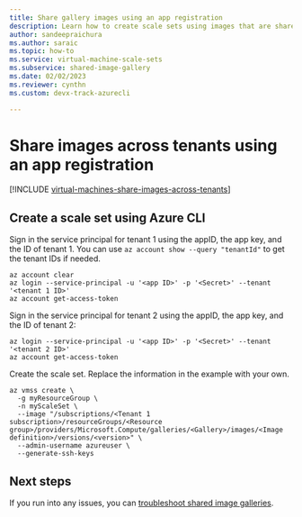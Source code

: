 ```yaml
---
title: Share gallery images using an app registration
description: Learn how to create scale sets using images that are shared across Azure tenants using an app registration.
author: sandeepraichura
ms.author: saraic
ms.topic: how-to
ms.service: virtual-machine-scale-sets
ms.subservice: shared-image-gallery
ms.date: 02/02/2023
ms.reviewer: cynthn
ms.custom: devx-track-azurecli

---
```

# Share images across tenants using an app registration

[!INCLUDE [virtual-machines-share-images-across-tenants](~/reusable-content/ce-skilling/azure/includes/virtual-machines/includes/virtual-machines-share-images-across-tenants.md)]

## Create a scale set using Azure CLI


Sign in the service principal for tenant 1 using the appID, the app key, and the ID of tenant 1. You can use `az account show --query "tenantId"` to get the tenant IDs if needed.

```azurecli-interactive
az account clear
az login --service-principal -u '<app ID>' -p '<Secret>' --tenant '<tenant 1 ID>'
az account get-access-token 
```
 
Sign in the service principal for tenant 2 using the appID, the app key, and the ID of tenant 2:

```azurecli-interactive
az login --service-principal -u '<app ID>' -p '<Secret>' --tenant '<tenant 2 ID>'
az account get-access-token
```

Create the scale set. Replace the information in the example with your own.

```azurecli-interactive
az vmss create \
  -g myResourceGroup \
  -n myScaleSet \
  --image "/subscriptions/<Tenant 1 subscription>/resourceGroups/<Resource group>/providers/Microsoft.Compute/galleries/<Gallery>/images/<Image definition>/versions/<version>" \
  --admin-username azureuser \
  --generate-ssh-keys
```

## Next steps

If you run into any issues, you can [troubleshoot shared image galleries](../virtual-machines/troubleshooting-shared-images.md).
